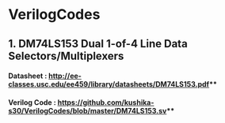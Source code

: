 # VerilogCodes

## 1. DM74LS153 Dual 1-of-4 Line Data Selectors/Multiplexers 
  #### Datasheet : http://ee-classes.usc.edu/ee459/library/datasheets/DM74LS153.pdf**
  #### Verilog Code : https://github.com/kushika-s30/VerilogCodes/blob/master/DM74LS153.sv**
